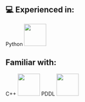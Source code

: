 ## 💻 Experienced in:
Python <img src="https://cdn.jsdelivr.net/gh/devicons/devicon/icons/python/python-original.svg" width="60" />
## Familiar with:
C++ <img src="https://cdn.jsdelivr.net/gh/devicons/devicon/icons/cplusplus/cplusplus-original.svg" width="60" />
PDDL <img src="https://path-to-your-pddl-logo.svg" width="60" />

<!--
**Matero952/Matero952** is a ✨ _special_ ✨ repository because its `README.md` (this file) appears on your GitHub profile.

Here are some ideas to get you started:

- 🔭 I’m currently working on ...
- 🌱 I’m currently learning ...
- 👯 I’m looking to collaborate on ...
- 🤔 I’m looking for help with ...
- 💬 Ask me about ...
- 📫 How to reach me: ...
- 😄 Pronouns: ...
- ⚡ Fun fact: ...
-->
